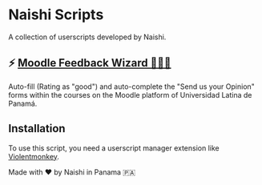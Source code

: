 # Naishi Scripts

A collection of userscripts developed by Naishi.

## ⚡️ [Moodle Feedback Wizard 🧙🏼‍♂️](https://raw.githubusercontent.com/NineXYZ/Naishi-Scripts/main/Moodle%20Feedback%20Wizard🧙🏼%E2%80%8D♂%EF%B8%8F.user.js)

Auto-fill (Rating as "good") and auto-complete the "Send us your Opinion" forms within the courses on the Moodle platform of Universidad Latina de Panamá.

## Installation

To use this script, you need a userscript manager extension like [Violentmonkey](https://violentmonkey.github.io/).

Made with ❤️ by Naishi in Panama 🇵🇦

